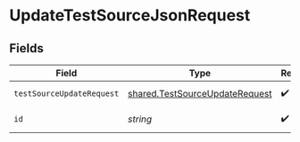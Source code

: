 # UpdateTestSourceJsonRequest


## Fields

| Field                                                                            | Type                                                                             | Required                                                                         | Description                                                                      |
| -------------------------------------------------------------------------------- | -------------------------------------------------------------------------------- | -------------------------------------------------------------------------------- | -------------------------------------------------------------------------------- |
| `testSourceUpdateRequest`                                                        | [shared.TestSourceUpdateRequest](../../models/shared/testsourceupdaterequest.md) | :heavy_check_mark:                                                               | test source body                                                                 |
| `id`                                                                             | *string*                                                                         | :heavy_check_mark:                                                               | unique id of the object                                                          |